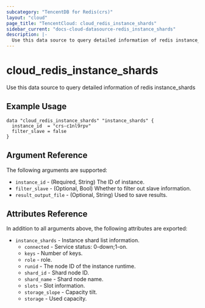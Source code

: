 ```yaml
---
subcategory: "TencentDB for Redis(crs)"
layout: "cloud"
page_title: "TencentCloud: cloud_redis_instance_shards"
sidebar_current: "docs-cloud-datasource-redis_instance_shards"
description: |-
  Use this data source to query detailed information of redis instance_shards
---
```


# cloud_redis_instance_shards

Use this data source to query detailed information of redis instance_shards

## Example Usage

```hcl
data "cloud_redis_instance_shards" "instance_shards" {
  instance_id  = "crs-c1nl9rpv"
  filter_slave = false
}
```

## Argument Reference

The following arguments are supported:

* `instance_id` - (Required, String) The ID of instance.
* `filter_slave` - (Optional, Bool) Whether to filter out slave information.
* `result_output_file` - (Optional, String) Used to save results.

## Attributes Reference

In addition to all arguments above, the following attributes are exported:

* `instance_shards` - Instance shard list information.
  * `connected` - Service status: 0-down;1-on.
  * `keys` - Number of keys.
  * `role` - role.
  * `runid` - The node ID of the instance runtime.
  * `shard_id` - Shard node ID.
  * `shard_name` - Shard node name.
  * `slots` - Slot information.
  * `storage_slope` - Capacity tilt.
  * `storage` - Used capacity.


